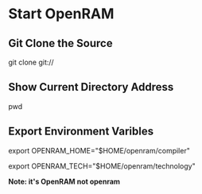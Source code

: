 # Start OpenRAM

## Git Clone the Source
git clone git://

## Show Current Directory Address
pwd

## Export Environment Varibles
export OPENRAM_HOME="$HOME/openram/compiler"

export OPENRAM_TECH="$HOME/openram/technology"

**Note: it's OpenRAM not openram**
